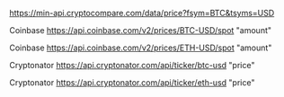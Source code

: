 https://min-api.cryptocompare.com/data/price?fsym=BTC&tsyms=USD

Coinbase	https://api.coinbase.com/v2/prices/BTC-USD/spot	"amount"

Coinbase	https://api.coinbase.com/v2/prices/ETH-USD/spot	"amount"

Cryptonator	https://api.cryptonator.com/api/ticker/btc-usd	"price"

Cryptonator	https://api.cryptonator.com/api/ticker/eth-usd	"price"
